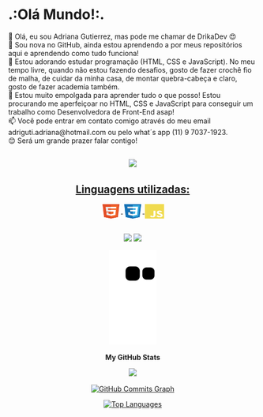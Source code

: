 <h1>.:Olá Mundo!:.</h1>
👋 Olá, eu sou Adriana Gutierrez, mas pode me chamar de DrikaDev 😍<br>
👀 Sou nova no GitHub, ainda estou aprendendo a por meus repositórios aqui e aprendendo como tudo funciona!<br>
🌱 Estou adorando estudar programação (HTML, CSS e JavaScript). No meu tempo livre, quando não estou fazendo desafios, gosto de fazer crochê fio de malha, de cuidar da minha casa, de montar quebra-cabeça e claro, gosto de fazer academia também.<br>
💞️ Estou muito empolgada para aprender tudo o que posso! Estou procurando me aperfeiçoar no HTML, CSS e JavaScript para conseguir um trabalho como Desenvolvedora de Front-End asap!<br>
📫 Você pode entrar em contato comigo através do meu email adriguti.adriana@hotmail.com ou pelo what´s app (11) 9 7037-1923.<br>
😊 Será um grande prazer falar contigo!<br>

##
<div align="center">
  <a href="https://github.com/drikadev">
  <img height="200em" src="https://github-readme-stats.vercel.app/api?username=drikadev&show_icons=true&theme=synthwave&include_all_commits=true&count_private=true"/>
  
##
<h2>Linguagens utilizadas:</h2>
<div align="center">
  <img align="center" alt="HTML" height="30" width="40" src="https://raw.githubusercontent.com/devicons/devicon/master/icons/html5/html5-original.svg">
  <img align="center" alt="CSS" height="30" width="40" src="https://raw.githubusercontent.com/devicons/devicon/master/icons/css3/css3-original.svg">
  <img align="center" alt="JS" height="30" width="40" src="https://raw.githubusercontent.com/devicons/devicon/master/icons/javascript/javascript-plain.svg">
</div>
  
##
<div align="center">  
  <a href="https://www.linkedin.com/in/drikadev/" target="_blank"><img src="https://img.shields.io/badge/-LinkedIn-%230077B5?style=for-the-badge&logo=linkedin&logoColor=white" target="_blank"></a>
  <a href="https://www.instagram.com/adri.guti.1979/" target="_blank"><img src="https://img.shields.io/badge/-Instagram-%23E4405F?style=for-the-badge&logo=instagram&logoColor=white" target="_blank"></a>
  
  ![Snake animation](https://github.com/DrikaDev/DrikaDev/blob/output/github-contribution-grid-snake.svg)
</div>

<b>My GitHub Stats</b>

<a href="https://github.com/DrikaDev"><img src="https://github-readme-streak-stats.herokuapp.com/?user=drikadev&stroke=ffffff&background=1c1917&ring=0891b2&fire=0891b2&currStreakNum=ffffff&currStreakLabel=0891b2&sideNums=ffffff&sideLabels=ffffff&dates=ffffff&hide_border=true" /></a>

<a href="https://github.com/DrikaDev"><img src="https://activity-graph.herokuapp.com/graph?username=drikadev&bg_color=1c1917&color=ffffff&line=0891b2&point=ffffff&area_color=1c1917&area=true&hide_border=true&custom_title=GitHub%20Commits%20Graph" alt="GitHub Commits Graph" /></a>

<a href="https://github.com/DrikaDev" align="left"><img src="https://github-readme-stats.vercel.app/api/top-langs/?username=drikadev&langs_count=10&title_color=0891b2&text_color=ffffff&icon_color=0891b2&bg_color=1c1917&hide_border=true&locale=en&custom_title=Top%20%Languages" alt="Top Languages" /></a>
